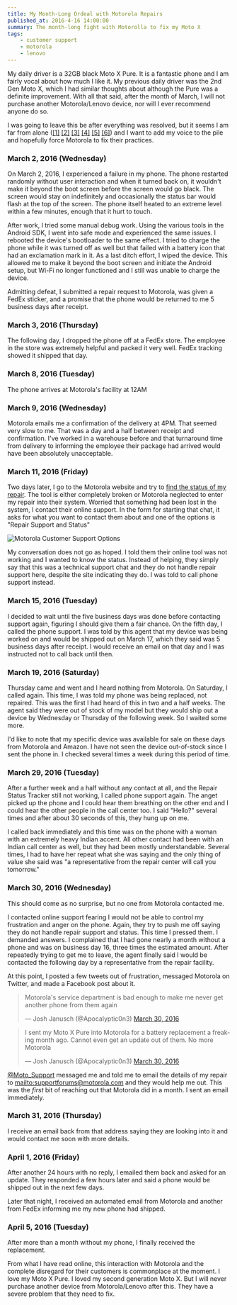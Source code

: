 ```yaml
---
title: My Month-Long Ordeal with Motorola Repairs
published_at: 2016-4-16 14:00:00
summary: The month-long fight with Motorolla to fix my Moto X
tags: 
    - customer support
    - motorola
    - lenovo
---
```

My daily driver is a 32GB black Moto X Pure. It is a fantastic phone and I am fairly vocal about how much I like it. My 
previous daily driver was the 2nd Gen Moto X, which I had similar thoughts about although the Pure was a definite 
improvement. With all that said, after the month of March, I will not purchase another Motorola/Lenovo device, nor will 
I ever recommend anyone do so.

I was going to leave this be after everything was resolved, but it seems I am far from alone 
([[1]](http://www.phonearena.com/news/Customers-report-Motorola-support-doesnt-honor-warranties_id80263) 
[[2]](http://www.droid-life.com/2016/04/15/motorola-warranty-customer-service-disaster/) 
[[3]](http://www.androidheadlines.com/2016/04/reports-motorola-not-honoring-warranties-increase.html) 
[[4]](http://pocketnow.com/2016/04/15/motorola-warranty-service) 
[[5]](http://thedroidguy.com/2016/04/motorola-supposedly-denying-several-warranty-claims-1058349) 
[[6]](http://www.trustedreviews.com/news/motorola-warranty-broken-phone-no-more-stock)) and I want to add my voice to 
the pile and hopefully force Motorola to fix their practices.

### March 2, 2016 (Wednesday)

On March 2, 2016, I experienced a failure in my phone. The phone restarted randomly without user interaction and when 
it turned back on, it wouldn't make it beyond the boot screen before the screen would go black. The screen would stay 
on indefinitely and occasionally the status bar would flash at the top of the screen. The phone itself heated to an 
extreme level within a few minutes, enough that it hurt to touch.

After work, I tried some manual debug work. Using the various tools in the Android SDK, I went into safe mode and 
experienced the same issues. I rebooted the device's bootloader to the same effect. I tried to charge the phone while 
it was turned off as well but that failed with a battery icon that had an exclamation mark in it. As a last ditch 
effort, I wiped the device. This allowed me to make it beyond the boot screen and initiate the Android setup, but Wi-Fi 
no longer functioned and I still was unable to charge the device.

Admitting defeat, I submitted a repair request to Motorola, was given a FedEx sticker, and a promise that the phone 
would be returned to me 5 business days after receipt.

### March 3, 2016 (Thursday)

The following day, I dropped the phone off at a FedEx store. The employee in the store was extremely helpful and packed 
it very well. FedEx tracking showed it shipped that day.

### March 8, 2016 (Tuesday)

The phone arrives at Motorola's facility at 12AM

### March 9, 2016 (Wednesday)

Motorola emails me a confirmation of the delivery at 4PM. That seemed very slow to me. That was a day and a half between
 receipt and confirmation. I've worked in a warehouse before and that turnaround time from delivery to informing the 
 employee their package had arrived would have been absolutely unacceptable.

### March 11, 2016 (Friday)

Two days later, I go to the Motorola website and try to 
[find the status of my repair](https://motorola-global-portal.custhelp.com/app/mcp/service/). The tool is either 
completely broken or Motorola neglected to enter my repair into their system. Worried that something had been lost in 
the system, I contact their online support. In the form for starting that chat, it asks for what you want to contact 
them about and one of the options is "Repair Support and Status"

![Motorola Customer Support Options](/images/motorola-customer-support-options.png "Motorola Customer Support Options")

My conversation does not go as hoped. I told them their online tool was not working and I wanted to know the status. 
Instead of helping, they simply say that this was a technical support chat and they do not handle repair support here, 
despite the site indicating they do. I was told to call phone support instead.

### March 15, 2016 (Tuesday)

I decided to wait until the five business days was done before contacting support again, figuring I should give them a 
fair chance. On the fifth day, I called the phone support. I was told by this agent that my device was being worked on 
and would be shipped out on March 17, which they said was 5 business days after receipt. I would receive an email on 
that day and I was instructed not to call back until then.

### March 19, 2016 (Saturday)

Thursday came and went and I heard nothing from Motorola. On Saturday, I called again. This time, I was told my phone 
was being replaced, not repaired. This was the first I had heard of this in two and a half weeks. The agent said they 
were out of stock of my model but they would ship out a device by Wednesday or Thursday of the following week. So I 
waited some more.

I'd like to note that my specific device was available for sale on these days from Motorola and Amazon. I have not seen 
the device out-of-stock since I sent the phone in. I checked several times a week during this period of time.

### March 29, 2016 (Tuesday)

After a further week and a half without any contact at all, and the Repair Status Tracker still not working, I called 
phone support again. The anget picked up the phone and I could hear them breathing on the other end and I could hear 
the other people in the call center too. I said "Hello?" several times and after about 30 seconds of this, they hung up 
on me.

I called back immediately and this time was on the phone with a woman with an extremely heavy Indian accent. All other 
contact had been with an Indian call center as well, but they had been mostly understandable. Several times, I had to 
have her repeat what she was saying and the only thing of value she said was "a representative from the repair center 
will call you tomorrow."

### March 30, 2016 (Wednesday)

This should come as no surprise, but no one from Motorola contacted me. 

I contacted online support fearing I would not be able to control my frustration and anger on the phone. Again, they 
try to push me off saying they do not handle repair support and status. This time I pressed them. I demanded answers. 
I complained that I had gone nearly a month without a phone and was on business day 16, three times the estimated 
amount. After repeatedly trying to get me to leave, the agent finally said I would be contacted the following day by a 
representative from the repair facility.

At this point, I posted a few tweets out of frustration, messaged Motorola on Twitter, and made a Facebook post about it. 

<blockquote class="twitter-tweet" data-lang="en"><p lang="en" dir="ltr">Motorola&#39;s service department is bad enough to make me never get another phone from them again</p>&mdash; Josh Janusch (@Apocalyptic0n3) <a href="https://twitter.com/Apocalyptic0n3/status/714973140133158912">March 30, 2016</a></blockquote>
<script async src="//platform.twitter.com/widgets.js" charset="utf-8"></script>

<blockquote class="twitter-tweet" data-lang="en"><p lang="en" dir="ltr">I sent my Moto X Pure into Motorola for a battery replacement a freaking month ago. Cannot even get an update out of them. No more Motorola</p>&mdash; Josh Janusch (@Apocalyptic0n3) <a href="https://twitter.com/Apocalyptic0n3/status/714974481702211584">March 30, 2016</a></blockquote>
<script async src="//platform.twitter.com/widgets.js" charset="utf-8"></script>

[@Moto_Support](https://twitter.com/Moto_Support) messaged me and told me to email the details of my repair to 
[mailto:supportforums@motorola.com](supportforums@motorola.com) and they would help me out. This was the _first_ bit of 
reaching out that Motorola did in a month. I sent an email immediately.

### March 31, 2016 (Thursday)

I receive an email back from that address saying they are looking into it and would contact me soon with more details.

### April 1, 2016 (Friday)

After another 24 hours with no reply, I emailed them back and asked for an update. They responded a few hours later and 
said a phone would be shipped out in the next few days.

Later that night, I received an automated email from Motorola and another from FedEx informing me my new phone had 
shipped.

### April 5, 2016 (Tuesday)

After more than a month without my phone, I finally received the replacement.  

From what I have read online, this interaction with Motorola and the complete disregard for their customers is 
commonplace at the moment. I love my Moto X Pure. I loved my second generation Moto X. But I will never purchase 
another device from Motorola/Lenovo after this. They have a severe problem that they need to fix.

